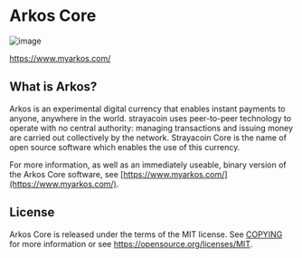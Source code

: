 Arkos Core
=====================================

![image](https://i.postimg.cc/Z5KGcMZJ/logo-png.png)

https://www.myarkos.com/

What is Arkos?
----------------

Arkos is an experimental digital currency that enables instant payments to
anyone, anywhere in the world. strayacoin uses peer-to-peer technology to operate
with no central authority: managing transactions and issuing money are carried
out collectively by the network. Strayacoin Core is the name of open source
software which enables the use of this currency.

For more information, as well as an immediately useable, binary version of
the Arkos Core software, see [https://www.myarkos.com/](https://www.myarkos.com/).

License
-------

Arkos Core is released under the terms of the MIT license. See [COPYING](COPYING) for more
information or see https://opensource.org/licenses/MIT.
